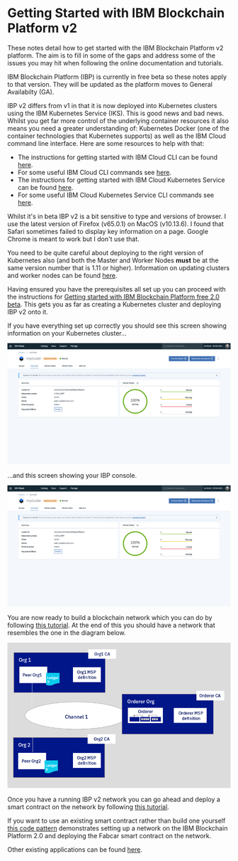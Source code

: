 # Getting Started with IBM Blockchain Platform v2
These notes detail how to get started with the IBM Blockchain Platform v2 platform. The aim is to fill in some of the gaps and address some of the issues you may hit when following the online documentation and tutorials.

IBM Blockchain Platform (IBP) is currently in free beta so these notes apply to that version. They will be updated as the platform moves to General Availabilty (GA).

IBP v2 differs from v1 in that it is now deployed into Kubernetes clusters using the IBM Kubernetes Service (IKS). This is good news and bad news. Whilst you get far more control of the underlying container resources it also means you need a greater understanding of: Kubernetes Docker (one of the container technologies that Kubernetes supports) as well as the IBM Cloud command line interface. Here are some resources to help with that:

* The instructions for getting started with IBM Cloud CLI can be found [here](https://cloud.ibm.com/docs/cli/index.html#overview).
* For some useful IBM Cloud CLI commands see [here](docs/ibmcloud-cli.md).
* The instructions for getting started with IBM Cloud Kubernetes Service can be found [here](https://cloud.ibm.com/docs/containers/container_index.html#container_index).
* For some useful IBM Cloud Kubernetes Service CLI commands see [here](docs/iks-cli.md).

Whilst it's in beta IBP v2 is a bit sensitive to type and versions of browser. I use the latest version of Firefox (v65.0.1) on MacOS (v10.13.6). I found that Safari sometimes failed to display key information on a page. Google Chrome is meant to work but I don't use that.

You need to be quite careful about deploying to the right version of Kubernetes also (and both the Master and Worker Nodes **must** be at the same version number that is 1.11 or higher). Information on updating clusters and worker nodes can be found [here](https://cloud.ibm.com/docs/containers/cs_cluster_update.html#update).

Having ensured you have the prerequisites all set up you can proceed with the instructions for [Getting started with IBM Blockchain Platform free 2.0 beta](https://cloud.ibm.com/docs/services/blockchain?topic=blockchain-ibp-v2-deploy-iks#ibp-v2-deploy-iks). This gets you as far as creating a Kubernetes cluster and deploying IBP v2 onto it.

If you have everything set up correctly you should see this screen showing information on your Kubernetes cluster...

![Kubernetes Cluster](images/image01.png)

...and this screen showing your IBP console.

![Blockchain Console](images/image01.png )

You are now ready to build a blockchain network which you can do by following [this tutorial](https://cloud.ibm.com/docs/services/blockchain/howto?topic=blockchain-ibp-console-build-network#ibp-console-build-network). At the end of this you should have a network that resembles the one in the diagram below.

![Kubernetes Cluster](images/image03.png)

Once you have a running IBP v2 network you can go ahead and deploy a smart contract on the network by following [this tutorial](https://cloud.ibm.com/docs/services/blockchain/howto?topic=blockchain-ibp-console-smart-contracts#ibp-console-smart-contracts).

If you want to use an existing smart contract rather than build one yourself [this code pattern](https://developer.ibm.com/patterns/write-a-smart-contract-for-the-fabcarcommercial-paper-or-iks-cluster-with-saas-v2-beta-network-think/) demonstrates setting up a network on the IBM Blockchain Platform 2.0 and deploying the Fabcar smart contract on the network. 

Other existing applications can be found [here](https://cloud.ibm.com/docs/services/blockchain/howto?topic=blockchain-ibp-console-app#ibp-console-app).